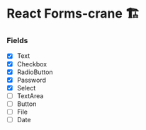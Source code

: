 # React Forms-crane 🏗️

### Fields

- [x] Text
- [x] Checkbox
- [x] RadioButton
- [x] Password
- [x] Select
- [ ] TextArea
- [ ] Button
- [ ] File
- [ ] Date
